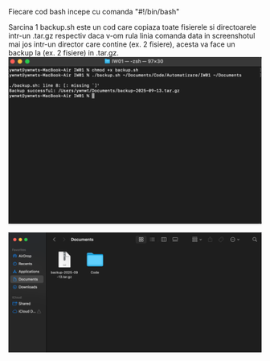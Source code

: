 Fiecare cod bash incepe cu comanda "#!/bin/bash"

Sarcina 1
backup.sh este un cod care copiaza toate fisierele si directoarele intr-un .tar.gz respectiv daca v-om rula linia comanda data in screenshotul mai jos intr-un director care contine (ex. 2 fisiere), acesta va face un backup la (ex. 2 fisiere) in .tar.gz.
![screenshot](image.png)

![screenshot](image2.png)
